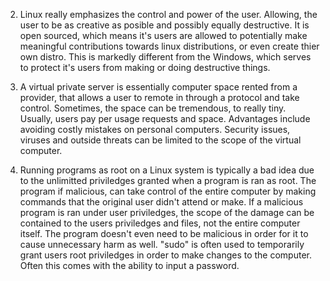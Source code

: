 
2. Linux really emphasizes the control and power of the user. Allowing, the user to be as creative as posible and possibly equally destructive. It is open sourced, which means it's users are allowed to potentially make meaningful contributions towards linux distributions, or even create thier own distro. This is markedly different from the Windows, which serves to protect it's users from making or doing destructive things. 

3. A virtual private server is essentially computer space rented from a provider, that allows a user to remote in through a protocol and take control. Sometimes, the space can be tremendous, to really tiny. Usually, users pay per usage requests and space. Advantages include avoiding costly mistakes on personal computers. Security issues, viruses and outside threats can be limited to the scope of the virtual computer. 

4. Running programs as root on a Linux system is typically a bad idea due to the unlimitted priviledges granted when a program is ran as root. The program if malicious, can take control of the entire computer by making commands that the original user didn't attend or make. If a malicious program is ran under user priviledges, the scope of the damage can be contained to the users priviledges and files, not the entire computer itself. The program doesn't even need to be malicious in order for it to cause unnecessary harm as well. "sudo" is often used to temporarily grant users root priviledges in order to make changes to the computer. Often this comes with the ability to input a password. 